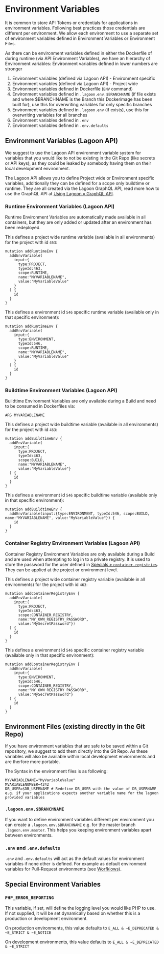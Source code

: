 # Environment Variables

It is common to store API Tokens or credentials for applications in environment variables. Following best practices those credentials are different per environment. We allow each environment to use a separate set of environment variables defined in Environment Variables or Environment Files.

As there can be environment variables defined in either the Dockerfile of during runtime \(via API Environment Variables\), we have an hierarchy of Environment variables: Environment variables defined in lower numbers are stronger

1. Environment variables \(defined via Lagoon API\) - Environment specific
2. Environment variables \(defined via Lagoon API\) - Project wide
3. Environment variables defined in Dockerfile \(`ENV` command\)
4. Environment variables defined in `.lagoon.env.$BRANCHNAME` \(if file exists and where $BRANCHNAME is the Branch this Dockerimage has been built for\), use this for overwriting variables for only specific branches
5. Environment variables defined in `.lagoon.env` \(if exists\), use this for overwriting variables for all branches
6. Environment variables defined in `.env`
7. Environment variables defined in `.env.defaults`

## Environment Variables \(Lagoon API\)

We suggest to use the Lagoon API environment variable system for variables that you would like to not be existing in the Git Repo \(like secrets or API keys\), as they could be leaked by somebody having them on their local development environment.

The Lagoon API allows you to define Project wide or Environment specific variables, additionally they can be defined for a scope only buildtime or runtime. They are all created via the Lagoon GraphQL API, read more how to use the GraphQL API at [Using Lagoon » GraphQL API](graphql_api.md).

### Runtime Environment Variables \(Lagoon API\)

Runtime Environment Variables are automatically made available in all containers, but they are only added or updated after an environment has been redeployed.

This defines a project wide runtime variable \(available in all environments\) for the project with id `463`:

```text
mutation addRuntimeEnv {
  addEnvVariable(
    input:{
      type:PROJECT,
      typeId:463,
      scope:RUNTIME,
      name:"MYVARIABLENAME",
      value:"MyVariableValue"
    }
  ) {
    id
  }
}
```

This defines a environment id `546` specific runtime variable \(available only in that specific environment\):

```text
mutation addRuntimeEnv {
  addEnvVariable(
    input:{
      type:ENVIRONMENT,
      typeId:546,
      scope:RUNTIME,
      name:"MYVARIABLENAME",
      value:"MyVariableValue"
    }
  ) {
    id
  }
}
```

### Buildtime Environment Variables \(Lagoon API\)

Buildtime Environment Variables are only available during a Build and need to be consumed in Dockerfiles via:

```text
ARG MYVARIABLENAME
```

This defines a project wide buildtime variable \(available in all environments\) for the project with id `463`:

```text
mutation addBuildtimeEnv {
  addEnvVariable(
    input:{
      type:PROJECT,
      typeId:463,
      scope:BUILD,
      name:"MYVARIABLENAME",
      value:"MyVariableValue"}
  ) {
    id
  }
}
```

This defines a environment id `546` specific buildtime variable \(available only in that specific environment\):

```text
mutation addBuildtimeEnv {
  addEnvVariable(input:{type:ENVIRONMENT, typeId:546, scope:BUILD, name:"MYVARIABLENAME", value:"MyVariableValue"}) {
    id
  }
}
```

### Container Registry Environment Variables \(Lagoon API\)

Container Registry Environment Variables are only available during a Build and are used when attempting to log in to a private registry. It is used to store the password for the user defined in [Specials » `container-registries`](lagoon_yml.md). They can be applied at the project or environment level.

This defines a project wide container registry variable \(available in all environments\) for the project with id `463`:

```text
mutation addContainerRegistryEnv {
  addEnvVariable(
    input:{
      type:PROJECT,
      typeId:463,
      scope:CONTAINER_REGISTRY,
      name:"MY_OWN_REGISTRY_PASSWORD",
      value:"MySecretPassword"})
  ) {
    id
  }
}
```

This defines a environment id `546` specific container registry variable \(available only in that specific environment\):

```text
mutation addContainerRegistryEnv {
  addEnvVariable(
    input:{
      type:ENVIRONMENT,
      typeId:546,
      scope:CONTAINER_REGISTRY,
      name:"MY_OWN_REGISTRY_PASSWORD",
      value:"MySecretPassword"}
  ) {
    id
  }
}
```

## Environment Files \(existing directly in the Git Repo\)

If you have environment variables that are safe to be saved within a Git repository, we suggest to add them directly into the Git Repo. As these variables will also be available within local development enviornments and are therfore more portable.

The Syntax in the environment files is as following:

```text
MYVARIABLENAME="MyVariableValue"
MVARIABLENUMBER=4242
DB_USER=$DB_USERNAME # Redefine DB_USER with the value of DB_USERNAME e.g. if your applications expects another variable name for the lagoon provided variables
```

### `.lagoon.env.$BRANCHNAME`

If you want to define environment variables different per environment you can create a `.lagoon.env.$BRANCHNAME` e.g. for the master branch `.lagoon.env.master`. This helps you keeping environment variables apart between environments.

### `.env` and `.env.defaults`

`.env` and `.env.defaults` will act as the default values for environment variables if none other is defined. For example as default environment variables for Pull-Request environments \(see [Worfklows](workflows.md#pull-requests)\).

## Special Environment Variables

### `PHP_ERROR_REPORTING`

This variable, if set, will define the logging level you would like PHP to use. If not supplied, it will be set dynamically based on whether this is a production or development environment.

On production environments, this value defaults to `E_ALL & ~E_DEPRECATED & ~E_STRICT & ~E_NOTICE`

On development environments, this value defaults to `E_ALL & ~E_DEPRECATED & ~E_STRICT`

